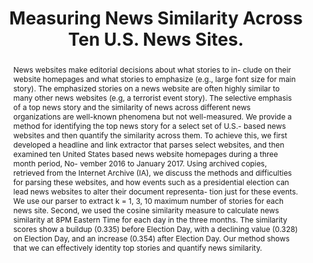 ---
abstract: News websites make editorial decisions about what stories to in- clude on
  their website homepages and what stories to emphasize (e.g., large font size for
  main story). The emphasized stories on a news website are often highly similar to
  many other news websites (e.g, a terrorist event story). The selective emphasis
  of a top news story and the similarity of news across different news organizations
  are well-known phenomena but not well-measured. We provide a method for identifying
  the top news story for a select set of U.S.- based news websites and then quantify
  the similarity across them. To achieve this, we first developed a headline and link
  extractor that parses select websites, and then examined ten United States based
  news website homepages during a three month period, No- vember 2016 to January 2017.
  Using archived copies, retrieved from the Internet Archive (IA), we discuss the
  methods and difficulties for parsing these websites, and how events such as a presidential
  election can lead news websites to alter their document representa- tion just for
  these events. We use our parser to extract k = 1, 3, 10 maximum number of stories
  for each news site. Second, we used the cosine similarity measure to calculate news
  similarity at 8PM Eastern Time for each day in the three months. The similarity
  scores show a buildup (0.335) before Election Day, with a declining value (0.328)
  on Election Day, and an increase (0.354) after Election Day. Our method shows that
  we can effectively identity top stories and quantify news similarity.
creators:
- Nwala, Alexander
- Atkins, Grant
- Weigle, Michele
- Nelson, Michael
date: null
document_url: https://services.phaidra.univie.ac.at/api/object/o:923617/download
grand_parent: iPRES
institutions: []
keywords:
- boston
landing_page_url: https://phaidra.univie.ac.at/o:923617
language: eng
layout: publication
license: CC BY 4.0 International
notes_url: null
parent: iPRES 2018
presentation_url: null
publication_type: paper
size: 18995885
source_name: iPRES
title: Measuring News Similarity Across Ten U.S. News Sites.
year: 2018
---